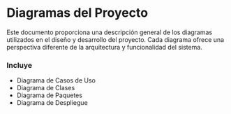 # Diagramas del Proyecto

Este documento proporciona una descripción general de los diagramas utilizados en el diseño y desarrollo del proyecto. Cada diagrama ofrece una perspectiva diferente de la arquitectura y funcionalidad del sistema.

### Incluye

* Diagrama de Casos de Uso
* Diagrama de Clases
* Diagrama de Paquetes
* Diagrama de Despliegue

